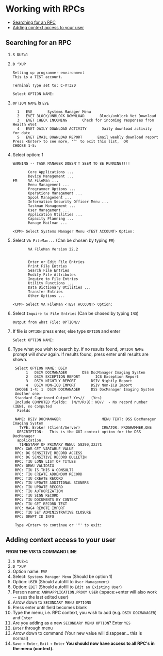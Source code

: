 # Working with RPCs

- [Searching for an RPC](#searching-for-an-rpc)
- [Adding context access to your user](#adding-context-access-to-your-user)


## Searching for an RPC

1. `S DUZ=1`
2. `D ^XUP`  
   ```
   Setting up programmer environment
   This is a TEST account.

   Terminal Type set to: C-VT320

   Select OPTION NAME:
   ```
3. `OPTION NAME` is `EVE`
   ```
     1   EVE       Systems Manager Menu
     2   EVET BLOCK/UNBLOCK DOWNLOAD       Block/unblock Vet Download
     3   EVET CHECK INCOMING       Check for incoming responses from Health eVet
     4   EVET DAILY DOWNLOAD ACTIVITY       Daily download activity for date
     5   EVET EMAIL DOWNLOAD REPORT       Email weekly download report
   Press <Enter> to see more, '^' to exit this list,  OR
   CHOOSE 1-5:
   ```

4. Select option: 1
   ```
   WARNING -- TASK MANAGER DOESN'T SEEM TO BE RUNNING!!!!

          Core Applications ...
          Device Management ...
   FM     VA FileMan ...
          Menu Management ...
          Programmer Options ...
          Operations Management ...
          Spool Management ...
          Information Security Officer Menu ...
          Taskman Management ...
          User Management ...
          Application Utilities ...
          Capacity Planning ...
          Manage Mailman ...

   <CPM> Select Systems Manager Menu <TEST ACCOUNT> Option:
   ```

5. Select `VA FileMan...` (Can be chosen by typing `FM`)
   ```
          VA FileMan Version 22.2


          Enter or Edit File Entries
          Print File Entries
          Search File Entries
          Modify File Attributes
          Inquire to File Entries
          Utility Functions ...
          Data Dictionary Utilities ...
          Transfer Entries
          Other Options ...

   <CPM> Select VA FileMan <TEST ACCOUNT> Option:
   ```

6. Select `Inquire to File Entries` (Can be chosed by typing `INQ`)
   ```
   Output from what File: OPTION//
   ```

7. If file is `OPTION` press enter, else type `OPTION` and enter
   ```
   Select OPTION NAME:
   ```

8. Type what you wish to search by. If no results found, `OPTION NAME` prompt will show again.
If results found, press enter until results are shown.
   ```
    Select OPTION NAME: DSIV
         1   DSIV DOCMANAGER       DSS DocManager Imaging System
         2   DSIV EXCEPTION REPORT       ICB Exception Report
         3   DSIV NIGHTLY REPORT       DSIV Nightly Report
         4   DSIV NON-ICB IMPORT       DSIV Non-ICB Import
    CHOOSE 1-4: 1  DSIV DOCMANAGER     DSS DocManager Imaging System
    Another one:
    Standard Captioned Output? Yes//   (Yes)
    Include COMPUTED fields:  (N/Y/R/B): NO//  - No record number (IEN), no Computed
     Fields
    
    NAME: DSIV DOCMANAGER                   MENU TEXT: DSS DocManager Imaging System
      TYPE: Broker (Client/Server)          CREATOR: PROGRAMMER,ONE
     DESCRIPTION:   This is the GUI context option for the DSS DocManager
     application.
      TIMESTAMP OF PRIMARY MENU: 58290,32371
    RPC: XWB GET VARIABLE VALUE
    RPC: DG SENSITIVE RECORD ACCESS
    RPC: DG SENSITIVE RECORD BULLETIN
    RPC: TIU LONG LIST OF TITLES
    RPC: ORWU VALIDSIG
    RPC: TIU IS THIS A CONSULT?
    RPC: TIU CREATE ADDENDUM RECORD
    RPC: TIU CREATE RECORD
    RPC: TIU UPDATE ADDITIONAL SIGNERS
    RPC: TIU UPDATE RECORD
    RPC: TIU AUTHORIZATION
    RPC: TIU SIGN RECORD
    RPC: TIU DOCUMENTS BY CONTEXT
    RPC: TIU GET RECORD TEXT
    RPC: MAG4 REMOTE IMPORT
    RPC: TIU SET ADMINISTRATIVE CLOSURE
    RPC: ORWPT ID INFO
    
    Type <Enter> to continue or '^' to exit:
    ```

## Adding context access to your user
**FROM THE VISTA COMMAND LINE**
1. `S DUZ=1`
2. `D ^XUP`
3. Option name: `EVE`
4. Select: `Systems Manager Menu` (Should be option 1)
5. Option: `USER` (Should autofill to `User Management`)
6. Option: `EDIT` (Should autofill to `Edit an Existing User`)
7. Person name: `ANRVAPPLICATION,PROXY USER` (:space:+enter will also work -- uses the last edited user)
8. Arrow down to `SECONDARY MENU OPTIONS`
9. Press enter until field becomes blank
10. Type the menu, i.e. RPC context, you wish to add (e.g. `DSIV DOCMANAGER`) and `Enter`
11. Are you adding as a new `SECONDARY MENU OPTION`? Enter `YES`
12. `Enter` through menu
13. Arrow down to command (Your new value will disappear... this is normal)
14. `Save` + `Enter`, `Exit` +  `Enter`
**You should now have access to all RPC's in the menu (context).**
